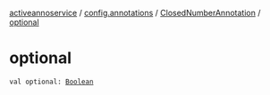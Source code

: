 [activeannoservice](../../index.md) / [config.annotations](../index.md) / [ClosedNumberAnnotation](index.md) / [optional](./optional.md)

# optional

`val optional: `[`Boolean`](https://kotlinlang.org/api/latest/jvm/stdlib/kotlin/-boolean/index.html)
